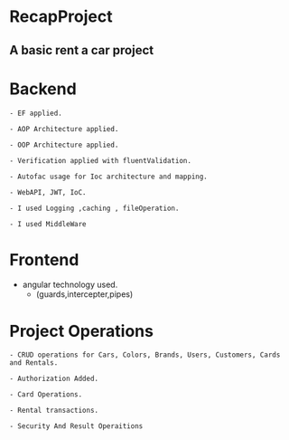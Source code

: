 # RecapProject

## A basic rent a car project

  # Backend
    - EF applied.
    
    - AOP Architecture applied.

    - OOP Architecture applied.

    - Verification applied with fluentValidation.

    - Autofac usage for Ioc architecture and mapping.

    - WebAPI, JWT, IoC.

    - I used Logging ,caching , fileOperation.

    - I used MiddleWare 
    
  # Frontend
   - angular technology used.
     - (guards,intercepter,pipes)
   
   
  # Project Operations
    - CRUD operations for Cars, Colors, Brands, Users, Customers, Cards and Rentals.

    - Authorization Added.

    - Card Operations.

    - Rental transactions.

    - Security And Result Operaitions
    
